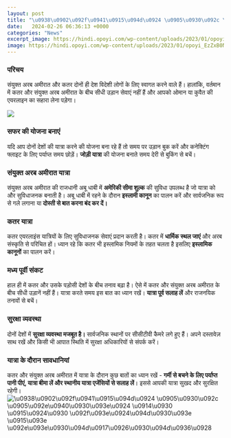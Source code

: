```yaml
---
layout: post
title: "\u0938\u0902\u092f\u0941\u0915\u094d\u0924 \u0905\u0930\u092c \u0905\u092e\u0940\u0930\u093e\u0924 \u0914\u0930 \u0915\u0924\u0930 \u092f\u093e\u0924\u094d\u0930\u093e \u0915\u093e \u092e\u093e\u0930\u094d\u0917\u0926\u0930\u094d\u0936\u0928"
date:   2024-02-26 06:36:13 +0000
categories: "News"
excerpt_image: https://hindi.opoyi.com/wp-content/uploads/2023/01/opoyi_EzZxB0NAS.jpg
image: https://hindi.opoyi.com/wp-content/uploads/2023/01/opoyi_EzZxB0NAS.jpg
---
```


### परिचय
संयुक्त अरब अमीरात और कतर दोनों ही देश विदेशी लोगों के लिए स्वागत करने वाले हैं। हालांकि, वर्तमान में कतर और संयुक्त अरब अमीरात के बीच सीधी उड़ान सेवाएं नहीं हैं और आपको ओमान या कुवैत की एयरलाइन का सहारा लेना पड़ेगा। 

![](https://hindi.opoyi.com/wp-content/uploads/2023/01/opoyi_ZZw9dv7Hg.jpg)
### सफर की योजना बनाएं
यदि आप दोनों देशों की यात्रा करने की योजना बना रहे हैं तो समय पर उड़ान बुक करें और कनेक्टिंग फ्लाइट के लिए पर्याप्त समय छोड़ें। **जोड़ी यात्रा** की योजना बनाते समय देरी से बुकिंग से बचें। 
### संयुक्त अरब अमीरात यात्रा 
संयुक्त अरब अमीरात की राजधानी अबू धाबी में **अमेरिकी सीमा शुल्क** की सुविधा उपलब्ध है जो यात्रा को और सुविधाजनक बनाती है। अबू धाबी में रहने के दौरान **इस्लामी कानून** का पालन करें और सार्वजनिक रूप से गले लगाना या ****दोस्ती से बात करना बंद कर दें।****
### कतर यात्रा 
कतर एयरलाइंस यात्रियों के लिए सुविधाजनक सेवाएं प्रदान करती है। कतर में ****धार्मिक स्थल जाएं**** और अरब संस्कृति से परिचित हों। ध्यान रहे कि कतर भी इस्लामिक नियमों के तहत चलता है इसलिए ****इस्लामिक कानूनों**** का पालन करें।
### मध्य पूर्वी संकट 
हाल ही में कतर और उसके पड़ोसी देशों के बीच तनाव बढ़ा है। ऐसे में कतर और संयुक्त अरब अमीरात के बीच सीधी उड़ानें नहीं हैं। यात्रा करते समय इस बात का ध्यान रखें। ****यात्रा पूर्व सलाह लें**** और राजनयिक तनावों से बचें।
### सुरक्षा व्यवस्था
दोनों देशों में ****सुरक्षा व्यवस्था मजबूत है।**** सार्वजनिक स्थानों पर सीसीटीवी कैमरे लगे हुए हैं। अपने दस्तावेज़ साथ रखें और किसी भी आपात स्थिति में सुरक्षा अधिकारियों से संपर्क करें।
### यात्रा के दौरान सावधानियां 
कतर और संयुक्त अरब अमीरात में यात्रा के दौरान कुछ बातों का ध्यान रखें - **गर्मी से बचने के लिए पर्याप्त पानी पीएं, यात्रा बीमा लें और स्थानीय यात्रा एजेंसियों से सलाह लें**। इससे आपकी यात्रा सुखद और सुरक्षित रहेगी।
![\u0938\u0902\u092f\u0941\u0915\u094d\u0924 \u0905\u0930\u092c \u0905\u092e\u0940\u0930\u093e\u0924 \u0914\u0930 \u0915\u0924\u0930 \u092f\u093e\u0924\u094d\u0930\u093e \u0915\u093e \u092e\u093e\u0930\u094d\u0917\u0926\u0930\u094d\u0936\u0928](https://hindi.opoyi.com/wp-content/uploads/2023/01/opoyi_EzZxB0NAS.jpg)